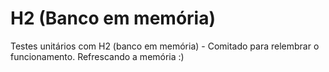 # H2 (Banco em memória)
Testes unitários com H2 (banco em memória) - Comitado para relembrar o funcionamento.
Refrescando a memória :)
